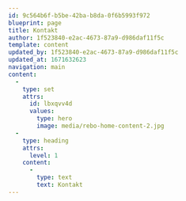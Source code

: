 ```yaml
---
id: 9c564b6f-b5be-42ba-b8da-0f6b5993f972
blueprint: page
title: Kontakt
author: 1f523840-e2ac-4673-87a9-d986daf11f5c
template: content
updated_by: 1f523840-e2ac-4673-87a9-d986daf11f5c
updated_at: 1671632623
navigation: main
content:
  -
    type: set
    attrs:
      id: lbxqvv4d
      values:
        type: hero
        image: media/rebo-home-content-2.jpg
  -
    type: heading
    attrs:
      level: 1
    content:
      -
        type: text
        text: Kontakt
---
```

